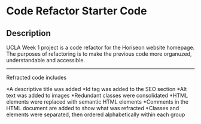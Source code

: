 # Code Refactor Starter Code

## Description
UCLA Week 1 project is a code refactor for the Horiseon website homepage. The purposes of refactoring is to make the previous code more organuzed, understandable and accessible.

---

Refracted code includes

*A descriptive title was added
*Id tag was added to the SEO section
*Alt text was added to images
*Redundant classes were consolidated
*HTML elements were replaced with semantic HTML elements
*Comments in the HTML document are added to show what was refracted
*Classes and elements were separated, then ordered alphabetically within each group

